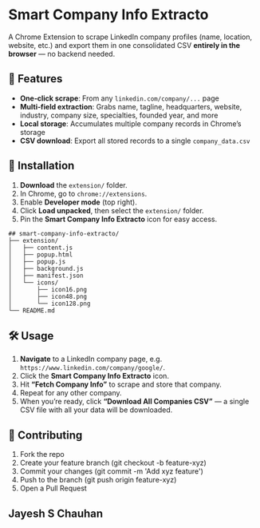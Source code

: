 # Smart Company Info Extracto

A Chrome Extension to scrape LinkedIn company profiles (name, location, website, etc.) and export them in one consolidated CSV **entirely in the browser** — no backend needed.

## 🎯 Features

- **One‑click scrape**: From any `linkedin.com/company/...` page  
- **Multi‑field extraction**: Grabs name, tagline, headquarters, website, industry, company size, specialties, founded year, and more  
- **Local storage**: Accumulates multiple company records in Chrome’s storage  
- **CSV download**: Export all stored records to a single `company_data.csv`  

## 🚀 Installation

1. **Download** the `extension/` folder.  
2. In Chrome, go to `chrome://extensions`.  
3. Enable **Developer mode** (top right).  
4. Click **Load unpacked**, then select the `extension/` folder.  
5. Pin the **Smart Company Info Extracto** icon for easy access.

```
## smart-company-info-extracto/
├── extension/
│   ├── content.js
│   ├── popup.html
│   ├── popup.js
│   ├── background.js
│   ├── manifest.json
│   └── icons/
│       ├── icon16.png
│       ├── icon48.png
│       └── icon128.png
└── README.md
```

## 🛠️ Usage

1. **Navigate** to a LinkedIn company page, e.g. `https://www.linkedin.com/company/google/`.  
2. Click the **Smart Company Info Extracto** icon.  
3. Hit **“Fetch Company Info”** to scrape and store that company.  
4. Repeat for any other company.  
5. When you’re ready, click **“Download All Companies CSV”** — a single CSV file with all your data will be downloaded.

## 🤝 Contributing

1. Fork the repo
2. Create your feature branch (git checkout -b feature-xyz)
3. Commit your changes (git commit -m 'Add xyz feature')
4. Push to the branch (git push origin feature-xyz)
5. Open a Pull Request

## Jayesh S Chauhan

